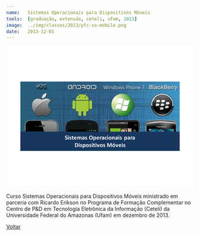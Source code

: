 ```yaml
---
name:  	Sistemas Operacionais para Dispositivos Móveis
tools: 	[graduação, extensão, ceteli, ufam, 2013]
image: 	../img/classes/2013/pfc-so-mobile.png
date: 	2013-12-01
---
```


![](../img/classes/2013/pfc-so-mobile.png)

Curso Sistemas Operacionais para Dispositivos Móveis ministrado em parceria com Ricardo Erikson no Programa de Formação Complementar no Centro de P&D em Tecnologia Eletrônica da Informação (Ceteli) da Universidade Federal do Amazonas (Ufam) em dezembro de 2013.


<p class="text-center">
	<a class="btn btn-outline-primary mt-1" href="{{ site.baseurl }}/classes/">Voltar</a>
</p>
